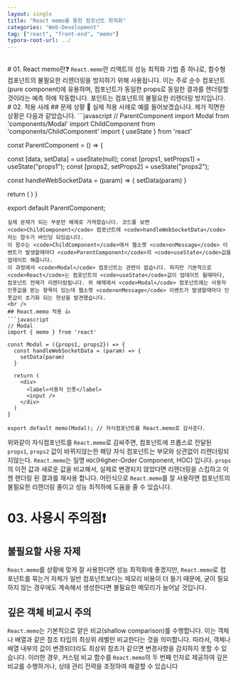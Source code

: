 ```yaml
---
layout: single
title: "React memo를 통한 컴포넌트 최적화"
categories: "Web-Development"
tag: ["react", "front-end", "memo"]
typora-root-url: ../
---
```


<br />
# 01. React memo란❓
<code>React.memo</code>란 리액트의 성능 최적화 기법 중 하나로, 함수형 컴포넌트의 불필요한 리렌더링을 방지하기 위해 사용됩니다. 이는 주로 순수 컴포넌트(pure component)에 유용하며, 컴포넌트가 동일한 props로 동일한 결과를 렌더링할 것이라는 예측 하에 작동합니다. 포인트는 컴포넌트의 불필요한 리렌더링 방지입니다. 
<br />
# 02. 적용 사례
## 문제 상황 🥲
실제 적용 사례로 예를 들어보겠습니다. 제가 직면한 상황은 다음과 같았습니다.
```javascript
// ParentComponent
import Modal from 'components/Modal'
import ChildComponent from 'components/ChildComponent'
import { useState } from 'react'

const ParentComponent = () => {

  const [data, setData] = useState(null);
  const [props1, setProps1] = useState("props1");
  const [props2, setProps2] = useState("props2");

  const handleWebSocketData = (param) => {
    setData(param)
  }

  return (
    <Modal props1={props1} props2={props2} />
    <ChildComponent handleWebSocketData={handleWebSocketData}/>
  )
}

export default ParentComponent;
```
실제 문제가 되는 부분만 예제로 가져왔습니다. 코드를 보면 <code>ChildComponent</code> 컴포넌트에 <code>handleWebSocketData</code> 라는 함수가 바인딩 되있습니다.
이 함수는 <code>ChildComponent</code>에서 웹소켓 <code>onMessage</code> 이벤트가 발생할때마다 <code>ParentComponent</code>의 <code>useState</code>값을 업데이트 해줍니다.
이 과정에서 <code>Modal</code> 컴포넌트는 관련이 없습니다. 하지만 기본적으로 <code>React</code>는 컴포넌트의 <code>useState</code>값이 업데이트 될때마다, 컴포넌트 전체가 리렌더링됩니다. 위 예제에서 <code>Modal</code> 컴포넌트에는 사용자 인풋값을 받는 항목이 있는데 웹소켓 <code>onMessage</code> 이벤트가 발생할때마다 인풋값이 초기화 되는 현상을 발견했습니다.
<br />
## React.memo 적용 👍
```javascript
// Modal
import { memo } from 'react'

const Modal = ({props1, props2}) => {
  const handleWebSocketData = (param) => {
    setData(param)
  }

  return (
    <div>
      <label>사용자 인풋</label>
      <input />
    </div>
  )
}

export default memo(Modal); // 자식컴포넌트를 React.memo로 감사준다.
```
위와같이 자식컴포넌트를 <code>React.memo</code>로 감싸주면, 컴포넌트에 프롭스로 전달된 <code>props1</code>, <code>props2</code> 값이 바뀌지않는한 해당 자식 컴포넌트는 부모와 상관없이 리렌더링되지않는다. <code>React.memo</code>는 일명 <code>HOC</code>(Higher-Order Component, HOC) 입니다. <code>props</code>의 이전 값과 새로운 값을 비교해서, 실제로 변경되지 않았다면 리렌더링을 스킵하고 이젠 렌더링 된 결과를 재사용 합니다. 어린식으로 <code>React.memo</code>를 잘 사용하면 컴포넌트의 불필요한 리렌더링 줄이고 성능 최적하에 도움을 줄 수 있습니다.
<br />
# 03. 사용시 주의점❗
## 불필요할 사용 자제
<code>React.memo</code>를 상황에 맞게 잘 사용한다면 성능 최적화에 좋겠지만, <code>React.memo</code>로 컴포넌트를 묶는거 자체가 일반 컴포넌트보다는 메모리 비용이 더 들기 때문에, 굳이 필요하지 않는 경우에도 계속해서 생성한다면 불필요한 메모리가 늘어날 것입니다.
<br />
## 깊은 객체 비교시 주의
<code>React.memo</code>는 기본적으로 얕은 비교(shallow comparison)를 수행합니다. 이는 객체나 배열과 같은 참조 타입의 최상위 레벨만 비교한다는 것을 의미합니다. 따라서, 객체나 배열 내부의 값이 변경되더라도 최상위 참조가 같으면 변경사항을 감지하지 못할 수 있습니다. 이러한 경우, 커스텀 비교 함수를 <code>React.memo</code>의 두 번째 인자로 제공하여 깊은 비교를 수행하거나, 상태 관리 전략을 조정하여 해결할 수 있습니다